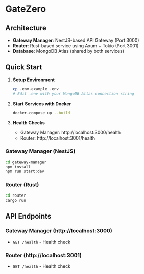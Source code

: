 # GateZero

## Architecture

- **Gateway Manager**: NestJS-based API Gateway (Port 3000)
- **Router**: Rust-based service using Axum + Tokio (Port 3001)
- **Database**: MongoDB Atlas (shared by both services)

## Quick Start

1. **Setup Environment**

   ```bash
   cp .env.example .env
   # Edit .env with your MongoDB Atlas connection string
   ```

2. **Start Services with Docker**

   ```bash
   docker-compose up --build
   ```

3. **Health Checks**
   - Gateway Manager: http://localhost:3000/health
   - Router: http://localhost:3001/health

### Gateway Manager (NestJS)

```bash
cd gateway-manager
npm install
npm run start:dev
```

### Router (Rust)

```bash
cd router
cargo run
```

## API Endpoints

### Gateway Manager (http://localhost:3000)

- `GET /health` - Health check

### Router (http://localhost:3001)

- `GET /health` - Health check
